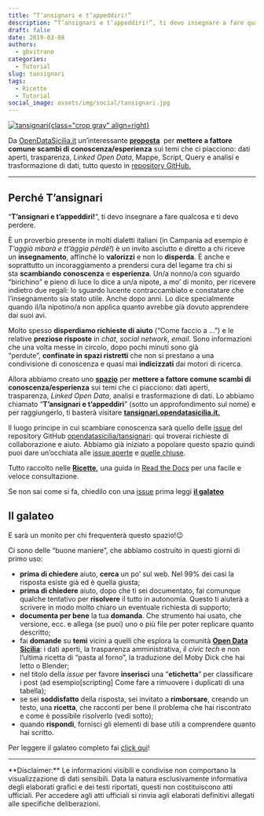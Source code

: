 ```yaml
---
title: “T’ansignari e t’appeddiri!”
description: “T’ansignari e t’appeddiri!”, ti devo insegnare a fare qualcosa e ti devo perdere. - By @opendatasicilia
draft: false
date: 2019-03-08
authors:
  - gbvitrano
categories:
  - Tutorial
slug: tansignari 
tags:
  - Ricette
  - Tutorial
social_image: assets/img/social/tansignari.jpg
---
```

<style>
.md-typeset code { background-color: #fff0;}  
.md-typeset pre>code { background-color: #fff0;}  
</style>
[![tansignari](tansignari.jpg "“T’ansignari e t’appeddiri!”, ti devo insegnare a fare qualcosa e ti devo perdere. - By @opendatasicilia" ){class="crop gray" align=right}](index.md)

Da [OpenDataSicilia.it](http://opendatasicilia.it/2019/03/04/tansignari-e-tappeddiri-ti-devo-insegnare-a-fare-qualcosa-e-ti-devo-perdere/) un’interessante **[proposta](http://opendatasicilia.it/2019/03/04/tansignari-e-tappeddiri-ti-devo-insegnare-a-fare-qualcosa-e-ti-devo-perdere/)**  per **mettere a fattore comune scambi di conoscenza/esperienza** sui temi che ci piacciono: dati aperti, trasparenza, _Linked Open Data_, Mappe, Script, Query e analisi e trasformazione di dati, tutto questo in [repository GitHub.](https://github.com/opendatasicilia/tansignari)<!-- more -->
<hr>

## Perché T’ansignari

“**T’ansignari e t’appeddiri!**“, ti devo insegnare a fare qualcosa e ti devo perdere.

È un proverbio presente in molti dialetti italiani (in Campania ad esempio è *T’aggià mbarà e tt’àggia pèrdë!*) è un invito asciutto e diretto a chi riceve un **insegnamento**, affinché lo **valorizzi** e non lo **disperda**. È anche e soprattutto un incoraggiamento a prendersi cura del legame tra chi si sta **scambiando** **conoscenza** e **esperienza**.
Un/a nonno/a con sguardo “birichino” e pieno di luce lo dice a un/a nipote, a mo’ di monito, per ricevere indietro due regali: lo sguardo lucente contraccambiato e constatare che l’insegnamento sia stato utile. Anche dopo anni.
Lo dice specialmente quando il/la nipotino/a non applica quanto avrebbe già dovuto apprendere dai suoi avi.

Molto spesso **disperdiamo richieste di aiuto** (“Come faccio a …”) e le relative **preziose risposte** in _chat_, _social network_, _email_.
Sono informazioni che una volta messe in circolo, dopo pochi minuti sono già “perdute”, **confinate in spazi ristretti** che non si prestano a una condivisione di conoscenza e quasi mai **indicizzati** dai motori di ricerca.

Allora abbiamo creato uno **[spazio](https://tansignari.opendatasicilia.it/)** per **mettere a fattore comune scambi di conoscenza/esperienza** sui temi che ci piacciono: dati aperti, trasparenza, _Linked Open Data_, analisi e trasformazione di dati. Lo abbiamo chiamato “**T’ansignari e t’appeddiri**” (sotto un approfondimento sul nome) e per raggiungerlo, ti basterà visitare **[tansignari.opendatasicilia.it.](https://tansignari.opendatasicilia.it/)**

Il luogo principe in cui scambiare conoscenza sarà quello delle [issue](https://github.com/opendatasicilia/tansignari/issues) del repository GitHub [opendatasicilia/tansignari](https://github.com/opendatasicilia/tansignari/): qui troverai richieste di collaborazione e aiuto. Abbiamo già iniziato a popolare questo spazio quindi puoi dare un’occhiata alle [issue aperte](https://github.com/opendatasicilia/tansignari/issues) e [quelle chiuse](https://opendatasicilia.it/2019/03/04/tansignari-e-tappeddiri-ti-devo-insegnare-a-fare-qualcosa-e-ti-devo-perdere/_wp_link_placeholder).

Tutto raccolto nelle **[Ricette](https://tansignari.readthedocs.io/it/latest/),** una guida in [Read the Docs](https://readthedocs.org/) per una facile e veloce consultazione.

Se non sai come si fa, chiedilo con una [issue](https://github.com/opendatasicilia/tansignari/issues) prima leggi **[il galateo](https://tansignari.opendatasicilia.it/galateo/)**

## Il galateo
E sarà un monito per chi frequenterà questo spazio!😉

Ci sono delle “buone maniere”, che abbiamo costruito in questi giorni di primo uso:

* **prima di chiedere** aiuto, **cerca** un po’ sul web. Nel 99% dei casi la risposta esiste già ed è quella giusta;
* **prima di chiedere** aiuto, dopo che ti sei documentato, fai comunque qualche tentativo per **risolvere** il tutto in autonomia. Questo ti aiuterà a scrivere in modo molto chiaro un eventuale richiesta di supporto;
* **documenta per bene** la tua **domanda**. Che strumento hai usato, che versione, ecc. e allega (se puoi) uno o più file per poter replicare quanto descritto;
* fai **domande** su **temi** vicini a quelli che esplora la comunità **[Open Data Sicilia](https://opendatasicilia.it/)**: i dati aperti, la trasparenza amministrativa, il _civic tech_ e non l’ultima ricetta di “pasta al forno”, la traduzione del Moby Dick che hai letto o Blender;
* nel titolo della _issue_ per favore **inserisci** una “**etichetta**” per classificare i post (ad esempio[scripting] Come fare a rimuovere i duplicati di una tabella);
* se sei **soddisfatto** della risposta, sei invitato a **rimborsare**, creando un testo, una **ricetta**, che racconti per bene il problema che hai riscontrato e come è possibile risolverlo (vedi sotto);
* quando **rispondi**, fornisci gli elementi di base utili a comprendere quanto hai scritto.

Per leggere il galateo completo fai [click qui](https://tansignari.opendatasicilia.it/galateo/)!

<hr>
**Disclaimer:** Le informazioni visibili e condivise non comportano la visualizzazione di dati sensibili. Data la natura esclusivamente informativa degli elaborati grafici e dei testi riportati, questi non costituiscono atti ufficiali. Per accedere agli atti ufficiali si rinvia agli elaborati definitivi allegati alle specifiche deliberazioni.